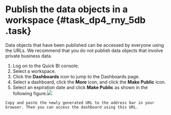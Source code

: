 # Publish the data objects in a workspace {#task_dp4_rny_5db .task}

Data objects that have been published can be accessed by everyone using the URLs. We recommend that you do not publish data objects that involve private business data.

1.   Log on to the Quick BI console. 
2.   Select a workspace. 
3.   Click the **Dashboards** icon to jump to the Dashboards page. 
4.  Select a dashboard, click the **More** icon, and click the **Make Public** icon. 
5.   Select an expiration date and click **Make Public** as shown in the following figure.![](http://static-aliyun-doc.oss-cn-hangzhou.aliyuncs.com/assets/img/9172/15560076621521_en-US.png)

 

    Copy and paste the newly generated URL to the address bar in your browser. Then you can access the dashboard using this URL.


